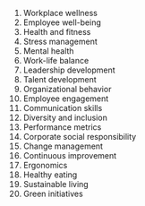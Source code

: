 1. Workplace wellness
2. Employee well-being
3. Health and fitness
4. Stress management
5. Mental health
6. Work-life balance
7. Leadership development
8. Talent development
9. Organizational behavior
10. Employee engagement
11. Communication skills
12. Diversity and inclusion
13. Performance metrics
14. Corporate social responsibility
15. Change management
16. Continuous improvement
17. Ergonomics
18. Healthy eating
19. Sustainable living
20. Green initiatives
